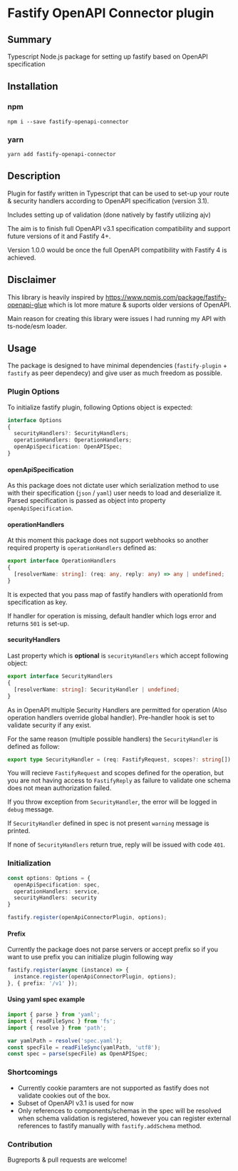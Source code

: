 # Fastify OpenAPI Connector plugin

## Summary
Typescript Node.js package for setting up fastify based on OpenAPI specification

## Installation

### npm
`npm i --save fastify-openapi-connector`

### yarn
`yarn add fastify-openapi-connector`

## Description

Plugin for fastify written in Typescript that can be used to set-up your route & security handlers according to OpenAPI specification (version 3.1).

Includes setting up of validation (done natively by fastify utilizing ajv)

The aim is to finish full OpenAPI v3.1 specification compatibility and support future versions of it and Fastify 4+.

Version 1.0.0 would be once the full OpenAPI compatibility with Fastify 4 is achieved.

## Disclaimer

This library is heavily inspired by https://www.npmjs.com/package/fastify-openapi-glue which is lot more mature & suports older versions of OpenAPI.

Main reason for creating this library were issues I had running my API with ts-node/esm loader.


## Usage

The package is designed to have minimal dependencies (`fastify-plugin` + `fastify` as peer dependecy) and give user as much freedom as possible.

### Plugin Options

To initialize fastify plugin, following Options object is expected:
```ts
interface Options
{
  securityHandlers?: SecurityHandlers;
  operationHandlers: OperationHandlers;
  openApiSpecification: OpenAPISpec;
}
```
#### openApiSpecification
As this package does not dictate user which serialization method to use with their specification (`json` / `yaml`) user needs to load and deserialize it. Parsed specification is passed as object into property `openApiSpecification`.

#### operationHandlers
At this moment this package does not support webhooks so another required property is `operationHandlers` defined as:
```ts
export interface OperationHandlers
{
  [resolverName: string]: (req: any, reply: any) => any | undefined;
}
```
It is expected that you pass map of fastify handlers with operationId from specification as key.

If handler for operation is missing, default handler which logs error and returns `501` is set-up. 

#### securityHandlers
Last property which is **optional** is `securityHandlers` which accept following object:
```ts
export interface SecurityHandlers
{
  [resolverName: string]: SecurityHandler | undefined;
}
```
As in OpenAPI multiple Security Handlers are permitted for operation (Also operation handlers override global handler). Pre-handler hook is set to validate security if any exist.

For the same reason (multiple possible handlers) the `SecurityHandler` is defined as follow:
```ts
export type SecurityHandler = (req: FastifyRequest, scopes?: string[]) => boolean | Promise<boolean>;
```
You will recieve `FastifyRequest` and scopes defined for the operation, but you are not having access to `FastifyReply` as failure to validate one schema does not mean authorization failed.

If you throw exception from `SecurityHandler`, the error will be logged in `debug` message.

If `SecurityHandler` defined in spec is not present `warning` message is printed.

If none of `SecurityHandlers` return true, reply will be issued with code `401`.

### Initialization
```ts
const options: Options = {
  openApiSpecification: spec,
  operationHandlers: service,
  securityHandlers: security
}

fastify.register(openApiConnectorPlugin, options);
```


#### Prefix
Currently the package does not parse servers or accept prefix so if you want to use prefix you can initialize plugin following way
```ts
fastify.register(async (instance) => {
  instance.register(openApiConnectorPlugin, options); 
}, { prefix: '/v1' });
```

#### Using yaml spec example
```ts
import { parse } from 'yaml';
import { readFileSync } from 'fs';
import { resolve } from 'path';

var yamlPath = resolve('spec.yaml');
const specFile = readFileSync(yamlPath, 'utf8');
const spec = parse(specFile) as OpenAPISpec;
```

### Shortcomings

* Currently cookie paramters are not supported as fastify does not validate cookies out of the box.
* Subset of OpenAPI v3.1 is used for now
* Only references to components/schemas in the spec will be resolved when schema validation is registered, however you can register external references to fastify manually with `fastify.addSchema` method.

### Contribution

Bugreports & pull requests are welcome!